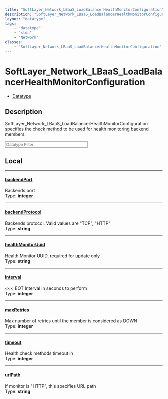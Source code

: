 ```yaml
---
title: "SoftLayer_Network_LBaaS_LoadBalancerHealthMonitorConfiguration"
description: "SoftLayer_Network_LBaaS_LoadBalancerHealthMonitorConfiguration specifies the check method to be used for health monitori... "
layout: "datatype"
tags:
    - "datatype"
    - "sldn"
    - "Network"
classes:
    - "SoftLayer_Network_LBaaS_LoadBalancerHealthMonitorConfiguration"
---
```


# SoftLayer_Network_LBaaS_LoadBalancerHealthMonitorConfiguration
<div id='service-datatype'>
    <ul id='sldn-reference-tabs'>
        <li id='datatype'> <a href='/reference/datatypes/SoftLayer_Network_LBaaS_LoadBalancerHealthMonitorConfiguration' >Datatype</a></li>
    </ul>
</div>

## Description 


SoftLayer_Network_LBaaS_LoadBalancerHealthMonitorConfiguration specifies the check method to be used for health monitoring backend members. 





<!-- Filer BEGIN -->
<div class="view-filters">
        <div class="clearfix">
            <div class="search-input-box">
                <input placeholder="Datatype Filter" onkeyup="titleSearch(inputId='prop-input', divId='properties', elementClass='prop-row')" 
                    type="text" id="prop-input" value="" size="30" maxlength="128" class="form-text">
            </div>
        </div>
</div>
<!-- Filer END -->

<div id="properties" class="content">
<div id="localProperties" class="prop-content" >

## Local
<div class="prop-row">

-----
[backendPort]: #backendport
#### [backendPort]
Backends port  
<span class="type-label">Type: </span>**integer**  



</div>
<div class="prop-row">

-----
[backendProtocol]: #backendprotocol
#### [backendProtocol]
Backends protocol. Valid values are "TCP", "HTTP"   
<span class="type-label">Type: </span>**string**  



</div>
<div class="prop-row">

-----
[healthMonitorUuid]: #healthmonitoruuid
#### [healthMonitorUuid]
Health Monitor UUID, required for update only  
<span class="type-label">Type: </span>**string**  



</div>
<div class="prop-row">

-----
[interval]: #interval
#### [interval]
<<< EOT Interval in seconds to perform  
<span class="type-label">Type: </span>**integer**  



</div>
<div class="prop-row">

-----
[maxRetries]: #maxretries
#### [maxRetries]
Max number of retries until the member is considered as DOWN   
<span class="type-label">Type: </span>**integer**  



</div>
<div class="prop-row">

-----
[timeout]: #timeout
#### [timeout]
Health check methods timeout in  
<span class="type-label">Type: </span>**integer**  



</div>
<div class="prop-row">

-----
[urlPath]: #urlpath
#### [urlPath]
If monitor is "HTTP", this specifies URL path  
<span class="type-label">Type: </span>**string**  



</div>
</div>
<!-- LOCAL PROPERTY END -->

</div>


